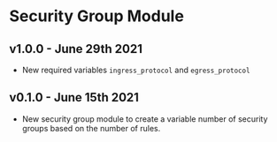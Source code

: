 # Security Group Module

## v1.0.0 - June 29th 2021
* New required variables `ingress_protocol` and `egress_protocol`

## v0.1.0 - June 15th 2021
* New security group module to create a variable number of security groups based on the number of rules.
